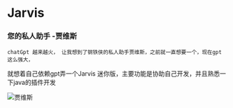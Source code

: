 <!-- Plugin description -->

# Jarvis

### 您的私人助手 -贾维斯
    chatGpt 越来越火， 让我想到了钢铁侠的私人助手贾维斯，之前就一直想要一个，现在gpt 这么强大，
就想着自己依赖gpt弄一个Jarvis 迷你版，主要功能是协助自己开发，并且熟悉一下java的插件开发

![贾维斯](https://th.bing.com/th/id/R.1dbf523497ff290f6fabc7ee0e26e375?rik=QsuEBkj3X7lHUQ&riu=http%3a%2f%2fi2.hdslb.com%2fbfs%2farchive%2fd86132323173ecba334530b420733a49b69b6e9c.jpg&ehk=hCckZ2uD%2fZbNn3oD%2fcSrUJlY80IIQ3itvYWRetyYvsk%3d&risl=&pid=ImgRaw&r=0)

<!-- Plugin description end -->
